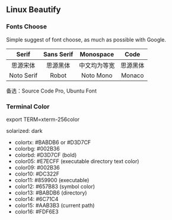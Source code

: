 Linux Beautify
------

### Fonts Choose

Simple suggest of font choose, as much as possible with Google.

| Serif | Sans Serif | Monospace | Code |
|:----:|:----:|:----:|:----:|
| 思源宋体 | 思源黑体 |中文均为等宽| 思源黑体|
| Noto Serif | Robot | Noto Mono | Monaco |
 
备选：Source Code Pro, Ubuntu Font

### Terminal Color

export TERM=xterm-256color

solarized: dark

- colortx: #BABDB6 or #D3D7CF
- colorbg: #002B36
- colorbd: #D3D7CF (bold)
- color05: #E7ECFF (executable directory text color)
- color09: #002B36
- color10: #DC322F
- color11: #859900 (executable)
- color12: #657B83 (symbol color)
- color13: #BABDB6 (directory)
- color14: #6C71C4
- color15: #AAB3B3 (current path)
- color16: #FDF6E3
